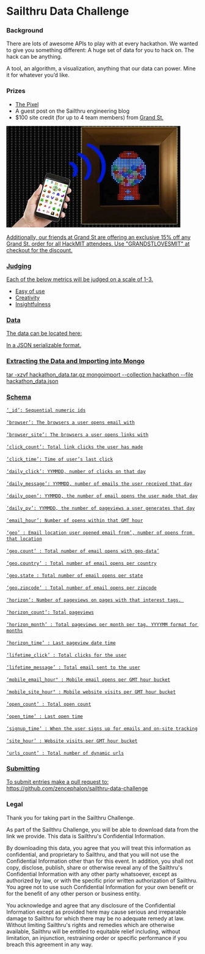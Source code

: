 Sailthru Data Challenge
=======================

<h3>Background</h3>
There are lots of awesome APIs to play with at every hackathon. 
We wanted to give you something different: A huge set of data for you to hack on. The hack can be anything. 

A tool, an algorithm, a visualization, anything that our data can power. Mine it for whatever you’d like. 

<h3>Prizes</h3>

<ul>
 <li><a href="http://ledpixelart.com/pixel/">The Pixel</a></li> 
 <li>A guest post on the Sailthru engineering blog</li> 
 <li>$100 site credit (for up to 4 team members) from <a href="https://grandst.com/">Grand St.</li>
</ul>

<img src="assets/pixel.jpg">

Additionally, our friends at Grand St are offering an exclusive 15% off any Grand St. order for all HackMIT attendees. Use "GRANDSTLOVESMIT" at checkout for the discount.

<h3>Judging</h3>

Each of the below metrics will be judged on a scale of 1-3.
<ul>
 <li>Easy of use</li>
 <li>Creativity</li>
 <li>Insightfulness</li>
</ul>

<h3>Data</h3>
The data can be located here: 

In a JSON serializable format.

<h3>Extracting the Data and Importing into Mongo</h3>

  tar -xzvf hackathon_data.tar.gz
  mongoimport --collection hackathon --file hackathon_data.json

<h3>Schema</h3>

```
‘_id’: Sequential numeric ids

‘browser’: The browsers a user opens email with

‘browser_site’: The browsers a user opens links with

‘click_count’: Total link clicks the user has made

‘click_time’: Time of user’s last click

‘daily_click’: YYMMDD, number of clicks on that day

‘daily_message’: YYMMDD, number of emails the user received that day

‘daily_open’: YYMMDD, the number of email opens the user made that day

‘daily_pv’: YYMMDD, the number of pageviews a user generates that day

‘email_hour’: Number of opens within that GMT hour

‘geo’ : Email location user opened email from’, number of opens from that location

‘geo.count’ : Total number of email opens with geo-data’

‘geo.country’ : Total number of email opens per country

‘geo.state : Total number of email opens per state

‘geo.zipcode’ : Total number of email opens per zipcode

‘horizon’: Number of pageviews on pages with that interest tags. 

‘horizon_count’: Total pageviews

‘horizon_month’ : Total pageviews per month per tag. YYYYMM format for months

‘horizon_time’ : Last pageview date time

‘lifetime_click’ : Total clicks for the user

‘lifetime_message’ : Total email sent to the user

‘mobile_email_hour" : Mobile email opens per GMT hour bucket

‘mobile_site_hour" : Mobile website visits per GMT hour bucket

‘open_count’ : Total open count

‘open_time’ : Last open time

‘signup_time’ : When the user signs up for emails and on-site tracking

‘site_hour’ : Website visits per GMT hour bucket

‘urls_count’ : Total number of dynamic urls
```

<h3> Submitting </h3>

To submit entries make a pull request to:
https://github.com/zencephalon/sailthru-data-challenge

<h3> Legal </h3>

Thank you for taking part in the Sailthru Challenge.  

As part of the Sailthru Challenge, you will be able to download data from the link we provide.  This data is Sailthru's Confidential Information.  

By downloading this data, you agree that you will treat this information as confidential, and proprietary to Sailthru, and that you will not use the Confidential Information other than for this event.   In addition, you shall not copy, disclose, publish, share or otherwise reveal any of the Sailthru's Confidential Information with any other party whatsoever, except as authorized by law, or with the specific prior written authorization of Sailthru. You agree not to use such Confidential Information for your own benefit or for the benefit of any other person or business entity.

You acknowledge and agree that any disclosure of the Confidential Information except as provided here may cause serious and irreparable damage to Sailthru for which there may be no adequate remedy at law. Without limiting Sailthru's rights and remedies which are otherwise available, Sailthru will be entitled to equitable relief including, without limitation, an injunction, restraining order or specific performance if you breach this agreement in any way.
